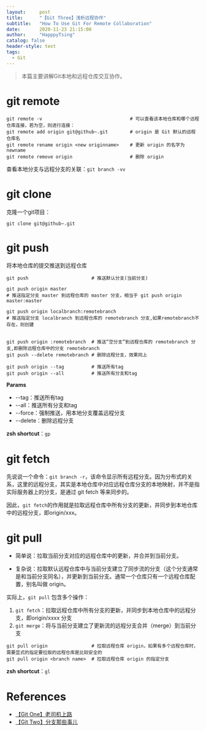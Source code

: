 ```yaml
---
layout:     post
title:      "【Git Three】浅析远程协作"
subtitle:   "How To Use Git For Remote Collaboration"
date:       2020-11-23 21:15:00
author:     "HapppyTsing"
catalog: false
header-style: text
tags:
  - Git
---
```


> 本篇主要讲解Git本地和远程仓库交互协作。

# git remote

```shell
git remote -v                                # 可以查看该本地仓库和哪个远程仓库连接，若为空，则进行连接：
git remote add origin git@github~.git        # origin 是 Git 默认的远程仓库名
git remote rename origin <new originname>    # 更新 origin 的名字为 newname
git remote remove origin                     # 删除 origin
```

查看本地分支与远程分支的关联：`git branch -vv`

# git clone

克隆一个git项目：

```shell
git clone git@github~.git 
```

# git push

将本地仓库的提交推送到远程仓库

```shell
git push                       # 推送默认分支(当前分支)

git push origin master         
# 推送指定分支 master 到远程仓库的 master 分支，相当于 git push origin master:master

git push origin localbranch:remotebranch 
# 推送指定分支 localbranch 到远程仓库的 remotebranch 分支,如果remotebranch不存在，则创建


git push origin :remotebranch  # 推送“空分支”到远程仓库的 remotebranch 分支,即删除远程仓库中的分支 remotebranch
git push --delete remotebranch # 删除远程分支，效果同上

git push origin --tag          # 推送所有tag
git push origin --all          # 推送所有分支和tag
```

**Params**

- --tag：推送所有tag
- --all：推送所有分支和tag
- --force：强制推送，用本地分支覆盖远程分支
- --delete：删除远程分支

**zsh shortcut**：`gp`

# git fetch

先说说一个命令：`git branch -r`，该命令显示所有远程分支。因为分布式的关系，这里的远程分支，其实是本地仓库中对应远程仓库分支的本地映射，并不是指实际服务器上的分支，是通过 git fetch 等来同步的。 

因此，`git fetch`的作用就是拉取远程仓库中所有分支的更新，并同步到本地仓库中的远程分支，即origin/xxx。

# git pull

- 简单说：拉取当前分支对应的远程仓库中的更新，并合并到当前分支。

- 复杂说：拉取默认远程仓库中与当前分支建立了同步流的分支（这个分支通常是和当前分支同名），并更新到当前分支。通常一个仓库只有一个远程仓库配置，别名叫做 origin。

实际上，`git pull` 包含多个操作： 

1. `git fetch`：拉取远程仓库中所有分支的更新，并同步到本地仓库中的远程分支，即origin/xxxx 分支
2. `git merge`：将与当前分支建立了更新流的远程分支合并（merge）到当前分支

```shell
git pull origin                # 拉取远程仓库 origin，如果有多个远程仓库时，需要显式的指定要拉取的远程仓库是比较安全的
git pull origin <branch name>  # 拉取远程仓库 origin 的指定分支
```

**zsh shortcut**：`gl`

# References

- [【Git One】老司机上路](https://leqing.work/2020/11/24/Git-Base/)
- [【Git Two】分支那些事儿](https://leqing.work/2020/11/24/Git-Branch/)

